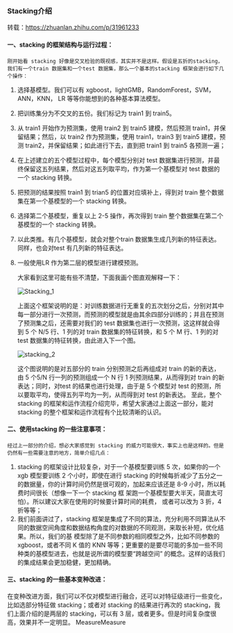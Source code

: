 ### Stacking介绍

转载：https://zhuanlan.zhihu.com/p/31961233


#### 一、stacking 的框架结构与运行过程：
	刚开始看 stacking 好像是交叉检验的既视感，其实并不是这样。假设是五折的stacking，我们有一个train 数据集和一个test 数据集，那么一个基本的stacking 框架会进行如下几个操作：

1. 选择基模型。我们可以有 xgboost，lightGMB，RandomForest，SVM，ANN，KNN， LR 等等你能想到的各种基本算法模型。

2. 把训练集分为不交叉的五份。我们标记为 train1 到 train5。

3. 从 train1 开始作为预测集，使用 train2 到 train5 建模，然后预测 train1，并保留结果；然后，以 train2 作为预测集，使用 train1，train3 到 train5 建模，预测 train2，并保留结果；如此进行下去，直到把 train1 到 train5 各预测一遍；

4. 在上述建立的五个模型过程中，每个模型分别对 test 数据集进行预测，并最终保留这五列结果，然后对这五列取平均，作为第一个基模型对 test 数据的一个 stacking 转换。

5. 把预测的结果按照 train1 到 trian5 的位置对应填补上，得到对 train 整个数据集在第一个基模型的一个 stacking 转换。

6. 选择第二个基模型，重复以上 2-5 操作，再次得到 train 整个数据集在第二个基模型的一个 stacking 转换。

7. 以此类推。有几个基模型，就会对整个train 数据集生成几列新的特征表达。同样，也会对test 有几列新的特征表达。

8. 一般使用LR 作为第二层的模型进行建模预测。



   大家看到这里可能有些不清楚，下面我画个图直观解释一下：

   ![Stacking_1](https://pic3.zhimg.com/v2-c3c7eb7fd3ba20d796e2fcca9818b0f4_r.jpg)

   上面这个框架说明的是：对训练数据进行无重复的五次划分之后，分别对其中每一部分进行一次预测，而预测的模型就是由其余四部分训练的；并且在预测了预测集之后，还需要对我们的 test 数据集也进行一次预测，这这样就会得到 5 个 N/5 行、1 列的对 train 数据集的特征转换，和 5 个 M 行、1 列的对 test 数据集的特征转换，由此进入下一个图。

   ![stacking_2](https://pic1.zhimg.com/v2-f79827902a2ad2c4330ca42949039b73_r.jpg)

   这个图说明的是对五部分的 train 分别预测之后再组成对 train 的新的表达，由 5 个5/N 行一列的预测组成一个 N 行 1 列预测结果，从而得到对 train 的新表达；同时，对test 的结果也进行处理，由于是 5 个模型对 test 的预测，所以要取平均，使得五列平均为一列，从而得到对 test 的新表达。
   至此，整个 stacking 的框架和运作流程介绍完毕，希望大家通过上面这一部分，能对 stacking 的整个框架和运作流程有个比较清晰的认识。

#### 二、使用stacking 的一些注意事项：
	经过上一部分的介绍，想必大家感觉到 stacking 的威力可能很大，事实上也是这样的。但是仍然有一些需要注意的地方，简单介绍几点：

1. stacking 的框架设计比较复杂，对于一个基模型要训练 5 次，如果你的一个 xgb 模型要训练 2 个小时，即使在进行 stacking 的时候每折减少了五分之一的数据量，你的计算时间仍然是很可观的，加起来应该还是 8-9 小时，所以耗费时间很长（想像一下一个 stacking 框
   架跑一个基模型要大半天，简直太可怕）。所以建议大家在使用的时候要计算时间的耗费，
   或者可以改为 3 折，4 折等等；
2. 我们前面讲过了，stacking 框架是集成了不同的算法，充分利用不同算法从不同的数据空间角度和数据结构角度的对数据的不同观测，来取长补短，优化结果。所以，我们的基
   模型除了是不同参数的相同模型之外，比如不同参数的 xgboost，或者不同 K 值的 KNN 等等；更重要的是要尽可能的多加一些不同种类的基模型进去，也就是说所谓的模型要“跨越空间” 的概念。这样的话我们的集成结果会更加稳健，更加精确。 

#### 三、stacking 的一些基本变种改进：

在变种改进方面，我们可以不仅对模型进行融合，还可以对特征级进行一些变化，比如选部分特征做 stacking；或者对 stacking 的结果进行再次的 stacking，我们上面介绍的是两层的 stacking，可以有 3 层，或者更多。但是时间复杂度很高，效果并不一定明显。
MeasureMeasure    